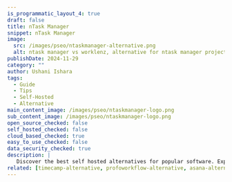 ```yaml
---
is_programmatic_layout_4: true
draft: false
title: nTask Manager
snippet: nTask Manager
image:
  src: /images/pseo/ntaskmanager-alternative.png
  alt: ntask manager vs worklenz, alternative for ntask manager project managemet tool, task management, resource management, productivity, self-hosted
publishDate: 2024-11-29
category: ""
author: Ushani Ishara
tags:
  - Guide
  - Tips
  - Self-Hosted
  - Alternative
main_content_image: /images/pseo/ntaskmanager-logo.png
sub_content_image: /images/pseo/ntaskmanager-logo.png
open_source_checked: false
self_hosted_checked: false
cloud_based_checked: true
easy_to_use_checked: false
data_security_checked: true
description: |
   Discover the best self hosted alternatives for popular software. Explore our comprehensive guides and find the perfect solution for your needs today.
related: [timecamp-alternative, profoworkflow-alternative, asana-alternative, clickup-alternative]
---
```

